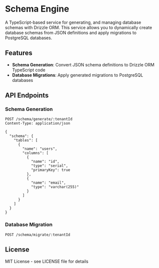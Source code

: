 # Schema Engine

A TypeScript-based service for generating, and managing database schemas with Drizzle ORM. This service allows you to dynamically create database schemas from JSON definitions and apply migrations to PostgreSQL databases.

## Features

- **Schema Generation**: Convert JSON schema definitions to Drizzle ORM TypeScript code
- **Database Migrations**: Apply generated migrations to PostgreSQL databases


## API Endpoints

### Schema Generation
```http
POST /schema/generate/:tenantId
Content-Type: application/json

{
  "schema": {
    "tables": [
      {
        "name": "users",
        "columns": [
          {
            "name": "id",
            "type": "serial",
            "primaryKey": true
          },
          {
            "name": "email",
            "type": "varchar(255)"
          }
        ]
      }
    ]
  }
}
```

### Database Migration
```http
POST /schema/migrate/:tenantId
```



## License

MIT License - see LICENSE file for details 